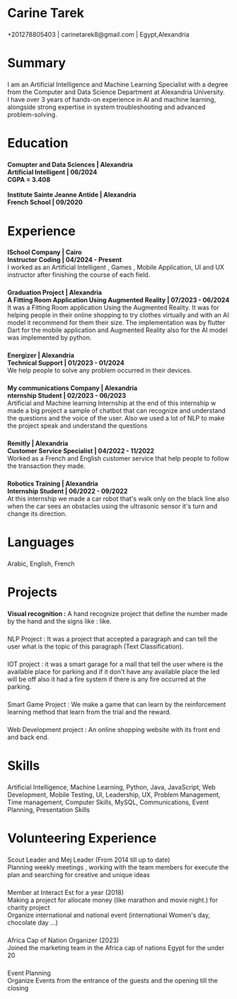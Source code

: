 <h1 align="left">Carine Tarek</h1>

###

<p align="left">+201278805403 | carinetarek8@gmail.com | Egypt,Alexandria</p>

###

<h1 align="left">Summary</h1>

###

<p align="left">I am an Artificial Intelligence and Machine Learning Specialist with a degree from the Computer and Data Science Department at Alexandria University.<br> I have over 3 years of hands-on experience in AI and machine learning, alongside strong expertise in system troubleshooting and advanced problem-solving.</p>

###

<h1 align="left">Education</h1>

###

<h4 align="left"><strong>Comupter and Data Sciences | Alexandria<br>Artificial Intelligent | 06/2024</strong><br>CGPA = 3.408<br><br><strong>Institute Sainte Jeanne Antide | Alexandria</strong><br>French School | 09/2020</h4>

###

<h1 align="left">Experience</h1>

###

<p align="left"><strong>ISchool Company | Cairo</strong><br><strong>Instructor Coding | 04/2024 - Present</strong><br>I worked as an Artificial Intelligent , Games , Mobile Application, UI and UX instructor after finishing the course of each field.</p>

###

<p align="left"><strong>Graduation Project | Alexandria</strong><br><strong>A Fitting Room Application Using Augmented Reality | 07/2023 - 06/2024</strong><br>It was a Fitting Room application Using the Augmented Reality. It was for helping people in their online shopping to try clothes virtually and with an AI model it recommend for them their size. The implementation was by flutter Dart for the mobile application and Augmented Reality also for the AI model was implemented by python.</p>

###

<p align="left"><strong>Energizer | Alexandria</strong><br><strong>Technical Support | 01/2023 - 01/2024</strong><br>We help people to solve any problem occurred in their devices.</p>

###

<p align="left"><strong>My communications Company | Alexandria</strong><br><strong>nternship Student | 02/2023 - 06/2023</strong><br>Artificial and Machine learning Internship at the end of this internship w made a big project a sample of chatbot that can recognize and understand the questions and the voice of the user. Also we used a lot of NLP to make the project speak and understand the questions</p>

###

<p align="left"><strong>Remitly | Alexandria</strong><br><strong>Customer Service Specialist | 04/2022 - 11/2022</strong><br>Worked as a French and English customer service that help people to follow the transaction they made.</p>

###

<p align="left"><strong>Robotics Training | Alexandria</strong><br><strong>Internship Student | 06/2022 - 09/2022</strong><br>At this internship we made a car robot that's walk only on the black line also when the car sees an obstacles using the ultrasonic sensor it's turn and change its direction.</p>

###

<h1 align="left">Languages</h1>

###

<p align="left">Arabic, English, French</p>

###

<h1 align="left">Projects</h1>

###

<p align="left"><b>Visual recognition :</b> A hand recognize project that define the number made by the hand and the signs like : like.</p>

###

<p align="left">NLP Project : It was a project that accepted a paragraph and can tell the user what is the topic of this paragraph (Text Classification).</p>

###

<p align="left">IOT project : it was a smart garage for a mall that tell the user where is the available place for parking and if it don't have any available place the led will be off also it had a fire system if there is any fire occurred at the parking.</p>

###

<p align="left">Smart Game Project : We make a game that can learn by the reinforcement learning method that learn from the trial and the reward.</p>

###

<p align="left">Web Development project : An online shopping website with its front end and back end.</p>

###

<h1 align="left">Skills</h1>

###

<p align="left">Artificial Intelligence, Machine Learning, Python, Java, JavaScript, Web Development, Mobile Testing, UI, Leadership, UX, Problem Management, Time management, Computer Skills, MySQL, Communications, Event Planning, Presentation Skills</p>

###

<h1 align="left">Volunteering Experience</h1>

###

<p align="left">Scout Leader and Mej Leader (From 2014 till up to date)<br>Planning weekly meetings , working with the team members for execute the plan and searching for creative and unique ideas</p>

###

<p align="left">Member at Interact Est for a year (2018) <br>Making a project for allocate money (like marathon and movie night.) for charity project <br>Organize international and national event (international Women's day, chocolate day ...)</p>

###

<p align="left">Africa Cap of Nation Organizer (2023)<br>Joined the marketing team in the Africa cap of nations Egypt for the under 20</p>

###

<p align="left">Event Planning<br>Organize Events from the entrance of the guests and the opening till the closing</p>

###
